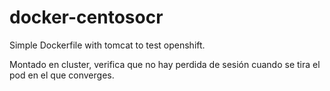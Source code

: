 # docker-centosocr
Simple Dockerfile with tomcat to test openshift.

Montado en cluster, verifica que no hay perdida de sesión cuando se tira el pod en el que converges.

